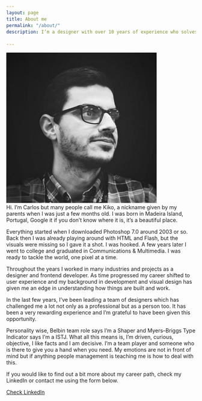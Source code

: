 ```yaml
---
layout: page
title: About me
permalink: "/about/"
description: I’m a designer with over 10 years of experience who solves challenges through design thinking.

---
```

<div class="profile-picture"> <img src="/assets/images/profile.jpg" alt="Carlos portrait"> </div> Hi. I’m Carlos but many people call me Kiko, a nickname given by my parents when I was just a few months old. I was born in Madeira Island, Portugal, Google it if you don’t know where it is, it’s a beautiful place.

Everything started when I downloaded Photoshop 7.0 around 2003 or so. Back then I was already playing around with HTML and Flash, but the visuals were missing so I gave it a shot. I was hooked. A few years later I went to college and graduated in Communications & Multimedia. I was ready to tackle the world, one pixel at a time.

Throughout the years I worked in many industries and projects as a designer and frontend developer. As time progressed my career shifted to user experience and my background in development and visual design has given me an edge in understanding how things are built and work.

In the last few years, I’ve been leading a team of designers which has challenged me a lot not only as a professional but as a person too. It has been a very rewarding experience and I’m grateful to have been given this opportunity.

Personality wise, Belbin team role says I’m a Shaper and Myers–Briggs Type Indicator says I’m a ISTJ. What all this means is, I’m driven, curious, objective, I like facts and I am decisive. I’m a team player and someone who is there to give you a hand when you need. My emotions are not in front of mind but if anything people management is teaching me is how to deal with this.

If you would like to find out a bit more about my career path, check my LinkedIn or contact me using the form below.

<a class="button color-change" href="https://www.linkedin.com/in/carlosjgsousa">Check LinkedIn</a>
